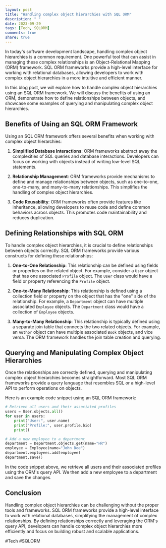 ```yaml
---
layout: post
title: "Handling complex object hierarchies with SQL ORM"
description: " "
date: 2023-09-29
tags: [Tech, SQLORM]
comments: true
share: true
---
```


In today's software development landscape, handling complex object hierarchies is a common requirement. One powerful tool that can assist in managing these complex relationships is an Object-Relational Mapping (ORM) framework. SQL ORM frameworks provide a high-level interface for working with relational databases, allowing developers to work with complex object hierarchies in a more intuitive and efficient manner.

In this blog post, we will explore how to handle complex object hierarchies using an SQL ORM framework. We will discuss the benefits of using an ORM, demonstrate how to define relationships between objects, and showcase some examples of querying and manipulating complex object hierarchies.

## Benefits of Using an SQL ORM Framework

Using an SQL ORM framework offers several benefits when working with complex object hierarchies:

1. **Simplified Database Interactions**: ORM frameworks abstract away the complexities of SQL queries and database interactions. Developers can focus on working with objects instead of writing low-level SQL statements.

2. **Relationship Management**: ORM frameworks provide mechanisms to define and manage relationships between objects, such as one-to-one, one-to-many, and many-to-many relationships. This simplifies the handling of complex object hierarchies.

3. **Code Reusability**: ORM frameworks often provide features like inheritance, allowing developers to reuse code and define common behaviors across objects. This promotes code maintainability and reduces duplication.

## Defining Relationships with SQL ORM

To handle complex object hierarchies, it is crucial to define relationships between objects correctly. SQL ORM frameworks provide various constructs for defining these relationships:

1. **One-to-One Relationship**: This relationship can be defined using fields or properties on the related object. For example, consider a `User` object that has one associated `Profile` object. The `User` class would have a field or property referencing the `Profile` object.

2. **One-to-Many Relationship**: This relationship is defined using a collection field or property on the object that has the "one" side of the relationship. For example, a `Department` object can have multiple associated `Employee` objects. The `Department` class would have a collection of `Employee` objects.

3. **Many-to-Many Relationship**: This relationship is typically defined using a separate join table that connects the two related objects. For example, an `Author` object can have multiple associated `Book` objects, and vice versa. The ORM framework handles the join table creation and querying.

## Querying and Manipulating Complex Object Hierarchies

Once the relationships are correctly defined, querying and manipulating complex object hierarchies becomes straightforward. Most SQL ORM frameworks provide a query language that resembles SQL or a high-level API to perform operations on objects.

Here is an example code snippet using an SQL ORM framework:

```python
# Retrieve all users and their associated profiles
users = User.objects.all()
for user in users:
    print("User:", user.name)
    print("Profile:", user.profile.bio)
    print()

# Add a new employee to a department
department = Department.objects.get(name="HR")
employee = Employee(name="John Doe")
department.employees.add(employee)
department.save()
```

In the code snippet above, we retrieve all users and their associated profiles using the ORM's query API. We then add a new employee to a department and save the changes.

## Conclusion

Handling complex object hierarchies can be challenging without the proper tools and frameworks. SQL ORM frameworks provide a high-level interface to work with relational databases, simplifying the management of complex relationships. By defining relationships correctly and leveraging the ORM's query API, developers can handle complex object hierarchies more efficiently and focus on building robust and scalable applications.

#Tech #SQLORM